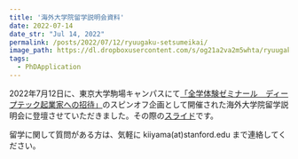 ```yaml
---
title: '海外大学院留学説明会資料'
date: 2022-07-14
date_str: "Jul 14, 2022"
permalink: /posts/2022/07/12/ryuugaku-setsumeikai/
image_path: https://dl.dropboxusercontent.com/s/og21a2va2m5whta/ryuugaku-setsumei.png?dl=0
tags:
  - PhDApplication
---
```


2022年7月12日に、東京大学駒場キャンパスにて[「全学体験ゼミナール　ディープテック起業家への招待」](https://entredu.t.u-tokyo.ac.jp/2022s/)のスピンオフ企画として開催された海外大学院留学説明会に登壇させていただきました。その際の[スライド](https://www.dropbox.com/s/l7au5l5p02q0hgs/%E6%B5%B7%E5%A4%96%E5%A4%A7%E5%AD%A6%E9%99%A2%E7%95%99%E5%AD%A6%E8%AA%AC%E6%98%8E%E4%BC%9A.pdf?dl=0)です。

留学に関して質問がある方は、気軽に kiiyama(at)stanford.edu まで連絡してください。